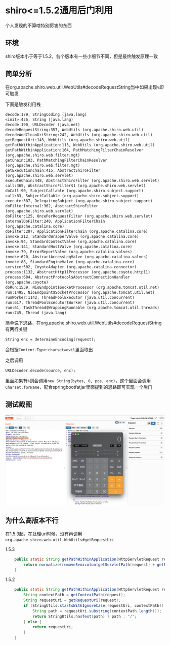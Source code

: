 # shiro<=1.5.2通用后门利用



个人发现的不算啥特别厉害的东西

## 环境

shiro版本小于等于1.5.2，各个版本有一些小细节不同，但是最终触发原理一致

## 简单分析

在org.apache.shiro.web.util.WebUtils#decodeRequestString当中如果出现`%`即可触发

下面是触发利用栈

```stack
decode:179, StringCoding (java.lang)
<init>:426, String (java.lang)
decode:190, URLDecoder (java.net)
decodeRequestString:357, WebUtils (org.apache.shiro.web.util)
decodeAndCleanUriString:242, WebUtils (org.apache.shiro.web.util)
getRequestUri:143, WebUtils (org.apache.shiro.web.util)
getPathWithinApplication:113, WebUtils (org.apache.shiro.web.util)
getPathWithinApplication:164, PathMatchingFilterChainResolver (org.apache.shiro.web.filter.mgt)
getChain:103, PathMatchingFilterChainResolver (org.apache.shiro.web.filter.mgt)
getExecutionChain:415, AbstractShiroFilter (org.apache.shiro.web.servlet)
executeChain:448, AbstractShiroFilter (org.apache.shiro.web.servlet)
call:365, AbstractShiroFilter$1 (org.apache.shiro.web.servlet)
doCall:90, SubjectCallable (org.apache.shiro.subject.support)
call:83, SubjectCallable (org.apache.shiro.subject.support)
execute:387, DelegatingSubject (org.apache.shiro.subject.support)
doFilterInternal:362, AbstractShiroFilter (org.apache.shiro.web.servlet)
doFilter:125, OncePerRequestFilter (org.apache.shiro.web.servlet)
internalDoFilter:240, ApplicationFilterChain (org.apache.catalina.core)
doFilter:207, ApplicationFilterChain (org.apache.catalina.core)
invoke:212, StandardWrapperValve (org.apache.catalina.core)
invoke:94, StandardContextValve (org.apache.catalina.core)
invoke:141, StandardHostValve (org.apache.catalina.core)
invoke:79, ErrorReportValve (org.apache.catalina.valves)
invoke:620, AbstractAccessLogValve (org.apache.catalina.valves)
invoke:88, StandardEngineValve (org.apache.catalina.core)
service:502, CoyoteAdapter (org.apache.catalina.connector)
process:1132, AbstractHttp11Processor (org.apache.coyote.http11)
process:684, AbstractProtocol$AbstractConnectionHandler (org.apache.coyote)
doRun:1539, NioEndpoint$SocketProcessor (org.apache.tomcat.util.net)
run:1495, NioEndpoint$SocketProcessor (org.apache.tomcat.util.net)
runWorker:1142, ThreadPoolExecutor (java.util.concurrent)
run:617, ThreadPoolExecutor$Worker (java.util.concurrent)
run:61, TaskThread$WrappingRunnable (org.apache.tomcat.util.threads)
run:745, Thread (java.lang)
```

简单说下思路，在org.apache.shiro.web.util.WebUtils#decodeRequestString有两行关键

```
String enc = determineEncoding(request);
```

会根据`Content-Type:charset=evil`里面取出

之后调用

```
URLDecoder.decode(source, enc);
```

里面如果有`%`则会调用`new String(bytes, 0, pos, enc)`，这个里面会调用`Charset.forName`，配合springbootfatjar里面提到的思路即可实现一个后门

## 测试截图

![](img/1.png)

## 为什么高版本不行

在1.5.3起，在处理uri时候，没有再调用`org.apache.shiro.web.util.WebUtils#getRequestUri`

1.5.3

```java
    public static String getPathWithinApplication(HttpServletRequest request) {
        return normalize(removeSemicolon(getServletPath(request) + getPathInfo(request)));
    }
```

1.5.2

```java
    public static String getPathWithinApplication(HttpServletRequest request) {
        String contextPath = getContextPath(request);
        String requestUri = getRequestUri(request);
        if (StringUtils.startsWithIgnoreCase(requestUri, contextPath)) {
            String path = requestUri.substring(contextPath.length());
            return StringUtils.hasText(path) ? path : "/";
        } else {
            return requestUri;
        }
    }
```

